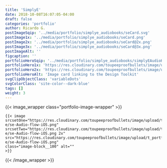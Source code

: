 ```yaml
---
title: 'SimplyE'
date: 2018-10-08T16:07:05-04:00
draft: false
categories: 'portfolio'
author: Ricardo G.
postImageSqip: '../media/portfolio/simplye_audiobooks/seCard.svg'
postImage1x: '../media/portfolio/simplye_audiobooks/seCard.png'
postImage2x: '../media/portfolio/simplye_audiobooks/seCard@2x.png'
postImage3x: '../media/portfolio/simplye_audiobooks/seCard@3x.png'
postImageAlt: ''
figcaption: ''
portfolioHeroSqip: '../media/portfolio/simplye_audiobooks/simplyEAudioHeroSqip.svg'
portfolioHero1x: 'https://res.cloudinary.com/toupeeproofbullets/image/upload/t_portfolio_hero_16_9/v1548802600/simply-e/se-Audio-flow-iOS.png'
portfolioHero2x: 'https://res.cloudinary.com/toupeeproofbullets/image/upload/t_portfolio_hero_2x/v1548802600/simply-e/se-Audio-flow-iOS.png'
portfolioHeroAlt: 'Image card linking to the Design Toolkit'
svgClipObjectClass: 'variableDots'
svgColorClass: 'site-color--dark-blue'
tags: []
weight: 3
---
```




{{< image_wrapper class="portfolio-image-wrapper" >}}

    {{< image
    srcsetOne="https://res.cloudinary.com/toupeeproofbullets/image/upload/t_portfolio_full/v1548802600/simply-e/se-Audio-flow-iOS.png"
    srcsetTwo="https://res.cloudinary.com/toupeeproofbullets/image/upload/t_portfolio_full_size_2x/v1548802600/simply-e/se-Audio-flow-iOS.png 2x"
    src="https://res.cloudinary.com/toupeeproofbullets/image/upload/t_portfolio_full/v1548802600/simply-e/se-Audio-flow-iOS.png"
    class="image-block__100" alt=""
    >}}

{{< /image_wrapper >}}
